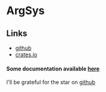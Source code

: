 # ArgSys
## Links
- [github](https://github.com/egevtech/argsys)
- [crates.io](https://crates.io/crates/argsys)

#### Some documentation available [here](docs.md)

I'll be grateful for the star on [github](https://github.com/egevtech/argsys) <p>


